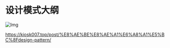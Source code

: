 # 设计模式大纲
![Img](https://raw.staticdn.net/Navyum/imgbed/pic/IMG/a2062c3944538ca5b4992ee515c27aa5.png)


https://kiosk007.top/post/%E8%AE%BE%E8%AE%A1%E6%A8%A1%E5%BC%8Fdesign-pattern/